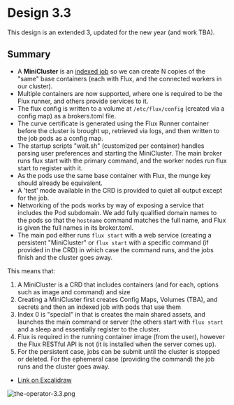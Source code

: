 # Design 3.3

This design is an extended 3, updated for the new year (and work TBA).

## Summary

 - A **MiniCluster** is an [indexed job](https://kubernetes.io/docs/tasks/job/indexed-parallel-processing-static/) so we can create N copies of the "same" base containers (each with Flux, and the connected workers in our cluster).
 - Multiple containers are now supported, where one is required to be the Flux runner, and others provide services to it.
 - The flux config is written to a volume at `/etc/flux/config` (created via a config map) as a brokers.toml file.
 - The curve certificate is generated using the Flux Runner container before the cluster is brought up, retrieved via logs, and then written to the job pods as a config map.
 - The startup scripts "wait.sh" (customized per container) handles parsing user preferences and starting the MiniCluster. The main broker runs flux start with the primary command, and the worker nodes run flux start to register with it.
 - As the pods use the same base container with Flux, the munge key should already be equivalent.
 - A 'test' mode available in the CRD is provided to quiet all output except for the job.
 - Networking of the pods works by way of exposing a service that includes the Pod subdomain. We add fully qualified domain names to the pods so that the `hostname` command matches the full name, and Flux is given the full names in its broker.toml.
 - The main pod either runs `flux start` with a web service (creating a persistent "MiniCluster" or `flux start` with a specific command (if provided in the CRD) in which case the command runs, and the jobs finish and the cluster goes away.

This means that:

1. A MiniCluster is a CRD that includes containers (and for each, options such as image and command) and size
2. Creating a MiniCluster first creates Config Maps, Volumes (TBA), and secrets and then an indexed job with pods that use them
3. Index 0 is "special" in that is creates the main shared assets, and launches the main command or server (the others start with `flux start` and a sleep and essentially register to the cluster.
4. Flux is required in the running container image (from the user), however the Flux RESTful API is not (it is installed when the server comes up).
5. For the persistent case, jobs can be submit until the cluster is stopped or deleted. For the ephemeral case (providing the command) the job runs and the cluster goes away.

- [Link on Excalidraw](https://excalidraw.com/#json=_F0hUUB9knFEry2FykSS4,MaGmgcsyq_JZ2_MrZ3XRIQ)

![the-operator-3.3.png](the-operator-3.3.png)
